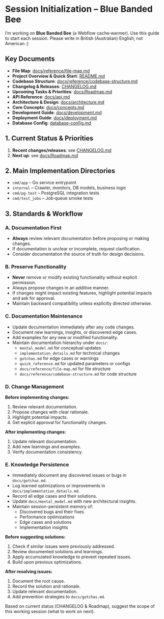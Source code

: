 # Session Initialization – Blue Banded Bee

I’m working on **Blue Banded Bee** (a Webflow cache‑warmer). Use this guide to start each session. Please write in British (Australian) English, not American :)

## Key Documents

- **File Map**: [docs/reference/file-map.md](./docs/reference/file-map.md)
- **Project Overview & Quick Start**: [README.md](./README.md)
- **Codebase Structure**: [docs/reference/codebase-structure.md](./docs/reference/codebase-structure.md)
- **Changelog & Releases**: [CHANGELOG.md](./CHANGELOG.md)
- **Upcoming Tasks & Priorities**: [docs/Roadmap.md](./docs/Roadmap.md)
- **API Reference**: [docs/api.md](./docs/api.md)
- **Architecture & Design**: [docs/architecture.md](./docs/architecture.md)
- **Core Concepts**: [docs/concepts.md](./docs/concepts.md)
- **Development Guide**: [docs/development.md](./docs/development.md)
- **Deployment Guide**: [docs/deployment.md](./docs/deployment.md)
- **Database Config**: [database-config.md](./database-config.md)

## 1. Current Status & Priorities

1. **Recent changes/releases**: see [CHANGELOG.md](./CHANGELOG.md)
2. **Next up**: see [docs/Roadmap.md](./docs/Roadmap.md)

## 2. Main Implementation Directories

- `cmd/app` – Go service entrypoint
- `internal` – Crawler, monitors, DB models, business logic
- `cmd/pg-test` – PostgreSQL integration tests
- `cmd/test_jobs` – Job‑queue smoke tests

## 3. Standards & Workflow

### A. Documentation First

- **Always** review relevant documentation before proposing or making changes.
- If documentation is unclear or incomplete, request clarification.
- Consider documentation the source of truth for design decisions.

### B. Preserve Functionality

- **Never** remove or modify existing functionality without explicit permission.
- Always propose changes in an additive manner.
- If changes might impact existing features, highlight potential impacts and ask for approval.
- Maintain backward compatibility unless explicitly directed otherwise.

### C. Documentation Maintenance

- Update documentation immediately after any code changes.
- Document new learnings, insights, or discovered edge cases.
- Add examples for any new or modified functionality.
- Maintain documentation hierarchy under `docs/`:
  - `mental_model.md` for conceptual updates
  - `implementation_details.md` for technical changes
  - `gotchas.md` for edge cases or warnings
  - `quick_reference.md` for updated parameters or configs
  - `docs/reference/file-map.md` for file structure
  - `docs/reference/codebase-structure.md` for code structure

### D. Change Management

**Before implementing changes:**

1. Review relevant documentation.
2. Propose changes with clear rationale.
3. Highlight potential impacts.
4. Get explicit approval for functionality changes.

**After implementing changes:**

1. Update relevant documentation.
2. Add new learnings and examples.
3. Verify documentation consistency.

### E. Knowledge Persistence

- Immediately document any discovered issues or bugs in `docs/gotchas.md`.
- Log learned optimizations or improvements in `docs/implementation_details.md`.
- Record all edge cases and their solutions.
- Update `docs/mental_model.md` with new architectural insights.
- Maintain session-persistent memory of:
  - Discovered bugs and their fixes
  - Performance optimizations
  - Edge cases and solutions
  - Implementation insights

**Before suggesting solutions:**

1. Check if similar issues were previously addressed.
2. Review documented solutions and learnings.
3. Apply accumulated knowledge to prevent repeated issues.
4. Build upon previous optimizations.

**After resolving issues:**

1. Document the root cause.
2. Record the solution and rationale.
3. Update relevant documentation.
4. Add prevention strategies to `docs/gotchas.md`.

Based on current status (CHANGELOG & Roadmap), suggest the scope of this working session (what to work on next).
